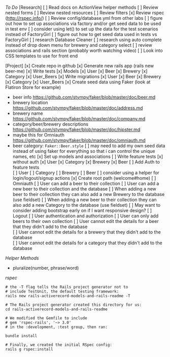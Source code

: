 *To Do*
[Research]
[ ] Read docs on ActionView helper methods
[ ] Review nested forms
[ ] Review nested resources
[ ] Review filters
[x] Review rspec (http://rspec.info/)
[ ] Review config/database.yml from other labs
[ ] figure out how to set up associations via factory and/or get seed data to be used in test env
[ ] consider using let() to set up the data for the test scenarios instead of FactoryGirl
[ ] figure out how to get seed data used in tests vs FactoryGirl
[ ] research Database Cleaner
[ ] research using auto complete instead of drop down menu for brewery and category select
[ ] review associations and rails section (probably worth watching video)
[ ] Look into CSS templates to use for front end

[Project]
[x] Create repo in github
[x] Generate new rails app (rails new beer-me)
[x] Write tests
    [x] Models
      [x] User
      [x] Beer
      [x] Brewery
      [x] Category
      [x] User_Beers
[x] Write migrations
  [x] User
  [x] Beer
  [x] Brewery
  [x] Category
  [x] User_Beers
[x] Create seed data using Faker (look at Flatiron Store for example)
  + beer info https://github.com/stympy/faker/blob/master/doc/beer.md
  + brewery location   https://github.com/stympy/faker/blob/master/doc/address.md
  + brewery name https://github.com/stympy/faker/blob/master/doc/company.md
  + category/beer/brewery descriptions https://github.com/stympy/faker/blob/master/doc/hipster.md
  + maybe this for Omniauth https://github.com/stympy/faker/blob/master/doc/omniauth.md
  + beer category: `Faker::Beer.style`
[ ] may need to add my own seed data instead of using faker for everything so that i can control the unique names, etc
[x] Set up models and associations
[ ] Write feature tests
  [x] without auth
    [x] User
    [x] Category
    [x] Brewery
    [x] Beer
  [ ] Add Auth to feature tests  
    [ ] User
    [ ] Category
    [ ] Brewery
    [ ] Beer
    [ ] consider using a helper for login/logout/signup actions
[x] Create root path (welcome#home)
[ ] Omniauth
[ ] User can add a beer to their collection
[ ] User can add a new beer to their collection and the database
  [ ] When adding a new beer to their collection they can also add a new Brewery to the database (use fieldset)
  [ ] When adding a new beer to their collection they can also add a new Category to the database (use fieldset)
[ ] May want to consider adding bootstrap early on if I want responsive design?
[ ] Logout
[ ] User authentication and authorization
[ ] User can only add beers to their own collection
[ ] User cannot edit the details for a beer that they didn't add to the database   
[ ] User cannot edit the details for a brewery that they didn't add to the database   
[ ] User cannot edit the details for a category that they didn't add to the database   

*Helper Methods*
+ pluralize(number, phrase/word)

*rspec*
```
# the -T flag tells the Rails project generator not to
# include TestUnit, the default testing framework:
rails new rails-activerecord-models-and-rails-readme -T

# The Rails project generator created this directory for us:
cd rails-activerecord-models-and-rails-readme

# We modified the Gemfile to include
# gem 'rspec-rails', '~> 3.0'
# in the :development, :test group, then ran:

bundle install

# Finally, we created the initial RSpec config:
rails g rspec:install
```

